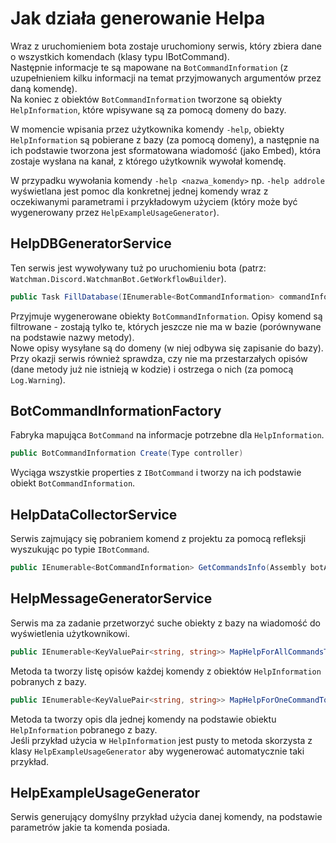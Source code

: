 # Jak działa generowanie Helpa  
  
Wraz z uruchomieniem bota zostaje uruchomiony serwis, który zbiera dane o wszystkich komendach (klasy typu IBotCommand).  
Następnie informacje te są mapowane na `BotCommandInformation` (z uzupełnieniem kilku informacji na temat przyjmowanych argumentów przez daną komendę).  
Na koniec z obiektów `BotCommandInformation` tworzone są obiekty `HelpInformation`, które wpisywane są za pomocą domeny do bazy.  
  
W momencie wpisania przez użytkownika komendy `-help`, obiekty `HelpInformation` są pobierane z bazy (za pomocą domeny), a następnie na ich podstawie tworzona jest sformatowana wiadomość (jako Embed), która zostaje wysłana na kanał, z którego użytkownik wywołał komendę.  
  
W przypadku wywołania komendy `-help <nazwa_komendy>` np. `-help addrole` wyświetlana jest pomoc dla konkretnej jednej komendy wraz z oczekiwanymi parametrami i przykładowym użyciem (który może być wygenerowany przez `HelpExampleUsageGenerator`).  
  
## HelpDBGeneratorService  
  
Ten serwis jest wywoływany tuż po uruchomieniu bota (patrz: `Watchman.Discord.WatchmanBot.GetWorkflowBuilder`).  

```csharp
public Task FillDatabase(IEnumerable<BotCommandInformation> commandInfosFromAssembly)
```  

Przyjmuje wygenerowane obiekty `BotCommandInformation`. Opisy komend są filtrowane - zostają tylko te, których jeszcze nie ma w bazie (porównywane na podstawie nazwy metody).  
Nowe opisy wysyłane są do domeny (w niej odbywa się zapisanie do bazy).  
Przy okazji serwis również sprawdza, czy nie ma przestarzałych opisów (dane metody już nie istnieją w kodzie) i ostrzega o nich (za pomocą `Log.Warning`).  
  
## BotCommandInformationFactory  
  
Fabryka mapująca `BotCommand` na informacje potrzebne dla `HelpInformation`.  

```csharp
public BotCommandInformation Create(Type controller)
```  

Wyciąga wszystkie properties z `IBotCommand` i tworzy na ich podstawie obiekt `BotCommandInformation`.  
  
## HelpDataCollectorService  
  
Serwis zajmujący się pobraniem komend z projektu za pomocą refleksji wyszukując po typie `IBotCommand`.  

```csharp
public IEnumerable<BotCommandInformation> GetCommandsInfo(Assembly botAssembly)
```  
  
## HelpMessageGeneratorService  
  
Serwis ma za zadanie przetworzyć suche obiekty z bazy na wiadomość do wyświetlenia użytkownikowi.  

```csharp
public IEnumerable<KeyValuePair<string, string>> MapHelpForAllCommandsToEmbed(IEnumerable<HelpInformation> helpInformations, DiscordServerContext server)
```  

Metoda ta tworzy listę opisów każdej komendy z obiektów `HelpInformation` pobranych z bazy.  

```csharp
public IEnumerable<KeyValuePair<string, string>> MapHelpForOneCommandToEmbed(HelpInformation helpInformation, DiscordServerContext server)
```

Metoda ta tworzy opis dla jednej komendy na podstawie obiektu `HelpInformation` pobranego z bazy.  
Jeśli przykład użycia w `HelpInformation` jest pusty to metoda skorzysta z klasy `HelpExampleUsageGenerator` aby wygenerować automatycznie taki przykład.  
  
## HelpExampleUsageGenerator  
  
Serwis generujący domyślny przykład użycia danej komendy, na podstawie parametrów jakie ta komenda posiada.  